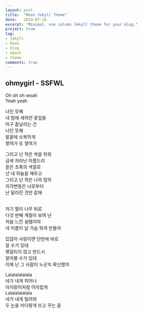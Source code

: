 ```yaml
---
layout: post
title:  "Moon Jekyll Theme"
date:   2019-07-16
excerpt: "Minimal, one column Jekyll theme for your blog."
project: true
tag:
- jekyll 
- moon
- blog
- about
- theme
comments: true
---
```


## ohmygirl - SSFWL
Oh oh oh woah
<br>Yeah yeah

너인 듯해
<br>내 맘에 새하얀 꽃잎을
<br>마구 흩날리는 건
<br>너인 듯해
<br>발끝에 소복하게
<br>쌓여가 또 쌓여가

그리고 넌 작은 싹을 틔워
<br>금세 자라난 아름드리
<br>짙은 초록의 색깔로
<br>넌 내 하늘을 채우고
<br>그리고 넌 작은 나의 맘의
<br>지각변동은 너로부터
<br>난 달라진 것만 같애

<br>저기 멀리 나무 뒤로
<br>다섯 번째 계절이 보여 난
<br>처음 느낀 설렘이야
<br>네 이름이 날 가슴 뛰게 만들어

있잖아 사랑이면 단번에 바로
<br>알 수가 있대
<br>헷갈리지 않고 반드시
<br>알아볼 수가 있대
<br>이제 난 그 사람이 누군지 확신했어

Lalalalalalala
<br>네가 내게 피어나
<br>아지랑이처럼 어지럽게
<br>Lalalalalalala
<br>네가 내게 밀려와
<br>두 눈을 커다랗게 뜨고 꾸는 꿈

<!-- You’ll find this post in your `_posts` directory. Go ahead and edit it and re-build the site to see your changes. You can rebuild the site in many different ways, but the most common way is to run `jekyll serve`, which launches a web server and auto-regenerates your site when a file is updated.

To add new posts, simply add a file in the `_posts` directory that follows the convention `YYYY-MM-DD-name-of-post.ext` and includes the necessary front matter. Take a look at the source for this post to get an idea about how it works.

Jekyll also offers powerful support for code snippets:

​```python
def print_hi(name):
  print("hello", name)
print_hi('Tom')
​```

Check out the [Jekyll docs][jekyll-docs] for more info on how to get the most out of Jekyll. File all bugs/feature requests at [Jekyll’s GitHub repo][jekyll-gh]. If you have questions, you can ask them on [Jekyll Talk][jekyll-talk].

[jekyll-docs]: https://jekyllrb.com/docs/home
[jekyll-gh]:   https://github.com/jekyll/jekyll
[jekyll-talk]: https://talk.jekyllrb.com/ -->